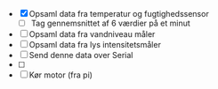 - [x] Opsaml data fra temperatur og fugtighedssensor
    - [ ] Tag gennemsnittet af 6 værdier på et minut
- [ ] Opsaml data fra vandniveau måler
- [ ] Opsaml data fra lys intensitetsmåler
- [ ] Send denne data over Serial
- [ ] 
- [ ] Kør motor (fra pi)
